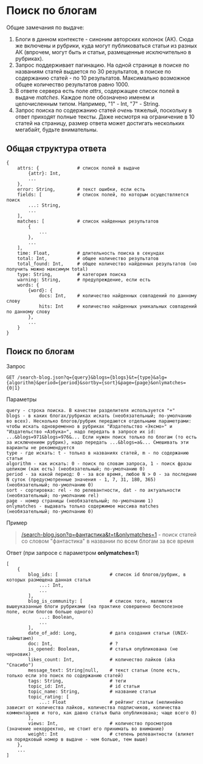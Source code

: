 # Поиск по блогам

Общие замечания по выдаче:
1. Блоги в данном контексте - синоним авторских колонок (АК). Сюда же включены и рубрики, куда могут публиковаться статьи из разных АК (впрочем, могут быть и статьи, размещенные исключительно в рубриках).
2. Запрос поддерживает пагинацию. На одной странице в поиске по названиям статей выдается по 30 результатов, в поиске по содержанию статей - по 10 результатов. Максимально возможное общее количество результатов равно 1000.
3. В ответе сервера есть поле *attrs*, содержащее список полей в выдаче *matches*. Каждое поле обозначено именем и целочисленным типом. Например, "1" - Int, "7" - String.
4. Запрос поиска по содержанию статей *очень* тяжелый, поскольку в ответ приходят полные тексты. Даже несмотря на ограничение в 10 статей на страницу, размер ответа может достигать нескольких мегабайт, будьте внимательны.
## Общая структура ответа
```
{
    attrs: {              # список полей в выдаче
        {attr}: Int,
        ...
    },
    error: String,        # текст ошибки, если есть
    fields: [             # список полей, по которым осуществляется поиск
        ...: String,
        ...
    ],
    matches: [            # список найденных результатов
        {
            ...
        },
        ...
    ],
    time: Float,          # длительность поиска в секундах
    total: Int,           # общее количество результатов
    total_found: Int,     # общее количество найденных результатов (но получить можно максимум total)
    type: String,         # категория поиска
    warning: String,      # предупреждение, если есть
    words: {
        {word}: {
            docs: Int,    # количество найденных совпадений по данному слову
            hits: Int     # количество найденных уникальных совпадений по данному слову
        },
        ...
    }
}
```


## Поиск по блогам

Запрос
```
GET /search-blog.json?q={query}&blogs={blogs}&t={type}&alg={algorithm}&period={period}&sortby={sort}&page={page}&onlymatches={0|1}
```

Параметры
```
query - строка поиска. В качестве разделителя используется "+"
blogs - в каких блогах/рубриках искать (необязательный; по-умолчанию во всех). Несколько блогов/рубрик передаются отдельными параметрами: чтобы искать одновременно в рубриках "Издательство «Эксмо»" и "Издательство «Азбука»", надо передать в запросе их id: ...&blogs=971&blogs=976&... Если нужен поиск только по блогам (то есть за исключением рубрик), надо передать ...&blogs=a&... Смешивать эти варианты не рекомендуется
type - где искать: t - только в названиях статей, m - по содержанию статьи
algorithm - как искать: 0 - поиск по словам запроса, 1 - поиск фразы целиком (как есть) (необязательный; по-умолчанию 0)
period - за какой период: 0 - за все время, любое N > 0 - за последние N суток (предусмотренные значения - 1, 7, 31, 180, 365) (необязательный; по-умолчанию 0)
sort - сортировка: rel - по релевантности, dat - по актуальности (необязательный; по-умолчанию rel)
page - номер страницы (необязательный; по-умолчанию 1)
onlymatches - выдавать только содержимое массива matches (необязательный; по-умолчанию 0)
```

Пример
> [/search-blog.json?q=фантастика&t=t&onlymatches=1](https://api.fantlab.ru/search-blog.json?q=фантастика&t=t&onlymatches=1) - поиск статей со словом "фантастика" в названии по всем блогам за все время

Ответ (при запросе с параметром **onlymatches=1**)
```
[
    {
        blog_ids: [                   # список id блогов/рубрик, в которых размещена данная статья
            ...: Int,
            ...
        ],
        blog_is_community: [          # список того, являются вышеуказанные блоги рубриками (на практике совершенно бесполезное поле, если блогов больше одного)
            ...: Boolean,
            ...
        ],
        date_of_add: Long,            # дата создания статьи (UNIX-таймштамп)
        doc: Int,                     # ?
        is_opened: Boolean,           # статья опубликована (не черновик)
        likes_count: Int,             # количество лайков (aka "Спасибо")
        message_text: String|null,    # текст статьи (поле есть, только если это поиск по содержанию статей)
        tags: String,                 # теги
        topic_id: Int,                # id статьи
        topic_name: String,           # название статьи
        topic_rating: [
            ...: Float                # рейтинг статьи (нелинейно зависит от количества лайков, количества подписчиков, количества комментариев и того, как давно статья была опубликована; чаще всего 0)
        ],
        views: Int,                   # количество просмотров (значение некорректно, не стоит его принимать во внимание)
        weight: Int                   # степень релевантности (влияет на порядковый номер в выдаче - чем больше, тем выше)
    },
    ...
]
```
